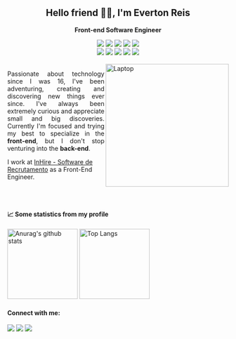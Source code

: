 <!-- Presentation -->
<h2 align="center">Hello friend 👋🏾, I'm Everton Reis</h2>
 
<!--  Title   -->
<div align="center">
 <p><strong>Front-end Software Engineer</strong></p>
</div>

<!-- Tags: Languages and Tools  -->
<div align="center">
 <img src="https://img.shields.io/badge/JAVASCRIPT-121212?style=for-the-badge&logo=javascript&logoColor=F7DF1E" />
 <img src="https://img.shields.io/badge/TYPESCRIPT-121212?style=for-the-badge&logo=typescript&logoColor=3178c6" />
 <img src="https://img.shields.io/badge/REACTJS-121212?style=for-the-badge&logo=react&logoColor=61dbfb" />
 <img src="https://img.shields.io/badge/REACT%20NATIVE-121212?style=for-the-badge&logo=react&logoColor=61dbfb" />
 <img src="https://img.shields.io/badge/Next%20JS-121212?style=for-the-badge&logo=vercel&logoColor=white" />
 <br/>
 <img src="https://img.shields.io/badge/Redux-121212?style=for-the-badge&logo=redux&logoColor=764abc" />
 <img src="https://img.shields.io/badge/SCSS-121212?style=for-the-badge&logo=sass&logoColor=cc6699" />
 <img src="https://img.shields.io/badge/python-121212?style=for-the-badge&logo=python&logoColor=4b8bbe" />
 <img src="https://img.shields.io/badge/docker-121212?style=for-the-badge&logo=docker&logoColor=0db7ed" />
 <img src="https://img.shields.io/badge/git-121212?style=for-the-badge&logo=git&logoColor=F1502f" />
</div>

<br/>

<!-- Image: undraw.co -->
<img src="https://user-images.githubusercontent.com/55769021/209740040-523d7452-f0a7-4c4a-aeac-57984233993c.svg" min-width="350px" width="280px" align="right" alt="Laptop">

<!-- Main Content -->
<p align="justify">
 Passionate about technology since I was 16, I've been adventuring, creating and discovering new things ever since. 
 I've always been extremely curious and appreciate small and big discoveries. 
 Currently I'm focused and trying my best to specialize in the <strong>front-end</strong>, but I don't stop venturing into the <strong>back-end</strong>.

 I work at <a href="https://inhire.com.br/" target="_blank">InHire - Software de Recrutamento</a> as a Front-End Engineer.
</p>

<br/><br/>

<!-- Statistics github -->
<h4>📈 Some statistics from my profile</h4>

<div>
  <img height="160em" alt="Anurag's github stats" src="https://github-readme-stats.vercel.app/api?username=evertoont&count_private=true&theme=tokyonight"/> 
   <img height="160em" alt="Top Langs" src="https://github-readme-stats.vercel.app/api/top-langs/?username=evertoont&layout=compact&theme=tokyonight"/> 
</div>

<!-- Contact -->
<h4 align="left">Connect with me:</h4>

<a href="https://www.linkedin.com/in/evertoont/" target="_blank"><img src="https://img.shields.io/badge/-LinkedIn-%230077B5?style=for-the-badge&logo=linkedin&logoColor=white" /></a> <a href="mailto:evertoontcarmo@gmail.com"><img src="https://img.shields.io/badge/Gmail-D14836?style=for-the-badge&logo=gmail&logoColor=white" /></a> <a href="https://dev.to/evertooont"><img src="https://img.shields.io/badge/dev.to-0A0A0A?style=for-the-badge&logo=devdotto&logoColor=white" /></a>
